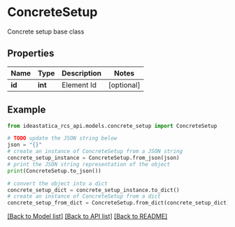 # ConcreteSetup

Concrete setup base class

## Properties

Name | Type | Description | Notes
------------ | ------------- | ------------- | -------------
**id** | **int** | Element Id | [optional] 

## Example

```python
from ideastatica_rcs_api.models.concrete_setup import ConcreteSetup

# TODO update the JSON string below
json = "{}"
# create an instance of ConcreteSetup from a JSON string
concrete_setup_instance = ConcreteSetup.from_json(json)
# print the JSON string representation of the object
print(ConcreteSetup.to_json())

# convert the object into a dict
concrete_setup_dict = concrete_setup_instance.to_dict()
# create an instance of ConcreteSetup from a dict
concrete_setup_from_dict = ConcreteSetup.from_dict(concrete_setup_dict)
```
[[Back to Model list]](../README.md#documentation-for-models) [[Back to API list]](../README.md#documentation-for-api-endpoints) [[Back to README]](../README.md)


